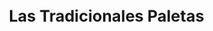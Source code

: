 ---
title: "Las Tradicionales Paletas"
url: /jinotega/las-tradicionales-paletas/
shop: Allgemein
---